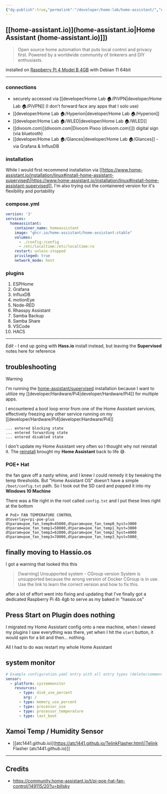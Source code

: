 ```yaml
---
{"dg-publish":true,"permalink":"/developer/home-lab/home-assistant/","noteIcon":""}
---
```


## [[home-assistant.io)](home-assistant.io\|Home Assistant (home-assistant.io)]])

> Open source home automation that puts local control and privacy first. Powered by a worldwide community of tinkerers and DIY enthusiasts.

installed on [Raspberry Pi 4 Model B  4GB](https://www.raspberrypi.com/products/raspberry-pi-4-model-b/) with Debian 11 64bit

---

### connections
- securely accessed via [[developer/Home Lab 🏠/PiVPN\|developer/Home Lab 🏠/PiVPN]] (I don't forward face any apps that I solo use)
- [[developer/Home Lab 🏠/Hyperion\|developer/Home Lab 🏠/Hyperion]]
- [[developer/Home Lab 🏠/WLED\|developer/Home Lab 🏠/WLED]]
- [[divoom.com)](divoom.com\|Divoom Pixoo (divoom.com)]]) digital sign (via bluetooth)
- [[developer/Home Lab 🏠/Glances\|developer/Home Lab 🏠/Glances]] - via Grafana & InfluxDB

### installation 

While I would first recommend installation via [[https://www.home-assistant.io/installation/linux#install-home-assistant-supervised\|https://www.home-assistant.io/installation/linux#install-home-assistant-supervised]], I'm also trying out the containered version for it's flexibility and portability
### compose.yml
```yml
version: '3'
services:
  homeassistant:
    container_name: homeassistant
    image: "ghcr.io/home-assistant/home-assistant:stable"
    volumes:
      - ./config:/config
      - /etc/localtime:/etc/localtime:ro
    restart: unless-stopped
    privileged: true
    network_mode: host

```


### plugins
1. ESPHome
2. Grafana
3. InfluxDB
4. motionEye
5. Node-RED
6. Rhasspy Assistant
7. Samba Backup
8. Samba Share
9. VSCode
10. HACS

---

*Edit* - I end up going with **Hass.io** install instead, but leaving the **Supervised** notes here for reference
## troubleshooting 
> [!warning]
> I'm running the [home-assistant/supervised](https://github.com/home-assistant/supervised-installer) installation because I want to utilize my [[developer/Hardware/Pi4\|developer/Hardware/Pi4]] for multiple apps.
> 
> I encountered a boot loop error from one of the Home Assistant services, effectively freezing any other service running on my [[developer/Hardware/Pi4\|developer/Hardware/Pi4]]
> 

```shell
... entered blocking state
... entered forwarding state
... entered disabled state
```

I don't update my Home Assistant very often so I thought why not reinstall it. The [reinstall](https://github.com/home-assistant/supervised-installer)  brought my **Home Assistant** back to life 😅. 

### POE+ Hat
the fan gave off a nasty whine, and I knew I could remedy it by tweaking the temp thresholds. But "Home Assistant OS" doesn't have a simple `/boot/config.txt` path. So I took out the SD card and popped it into my **Windows 10 Machine**

There was a file right in the root called `config.txt` and I put these lines right at the bottom

```
# PoE+ FAN TEMPERATURE CONTROL  
dtoverlay=rpi-poe-plus  
dtparam=poe_fan_temp0=45000,dtparam=poe_fan_temp0_hyst=3000  
dtparam=poe_fan_temp1=50000,dtparam=poe_fan_temp1_hyst=3000  
dtparam=poe_fan_temp2=62000,dtparam=poe_fan_temp2_hyst=4000  
dtparam=poe_fan_temp3=70000,dtparam=poe_fan_temp3_hyst=5000_
```

## finally moving to Hassio.os
I got a warning that looked this this 

>[!warning] Unsupported system - CGroup version
>System is unsupported because the wrong version of Docker CGroup is in use. Use the link to learn the correct version and how to fix this.

after a lot of effort went into fixing and updating that I've finally got a dedicated Raspberry Pi 4b 4gb to serve as my baked in "hassio.os" 

## Press Start on Plugin does nothing
I migrated my Home Assistant config onto a new machine, when I viewed my plugins I saw everything was there, yet when I hit the `start` button, it would spin for a bit and then... nothing.

All I had to do was restart my whole Home Assistant 

## system monitor
```yml
# Example configuration.yaml entry with all entry types (delete/comment out as necessary)
sensor:
  - platform: systemmonitor
    resources:
      - type: disk_use_percent
        arg: /
      - type: memory_use_percent
      - type: processor_use
      - type: processor_temperature
      - type: last_boot
```

## Xamoi Temp / Humidity Sensor
- [[atc1441.github.io)](https://atc1441.github.io/TelinkFlasher.html\|Telink Flasher (atc1441.github.io)]]


---
## Credits
- https://community.home-assistant.io/t/pi-poe-hat-fan-control/149115/20?u=billsky